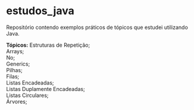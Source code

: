 # estudos_java
Repositório contendo exemplos práticos de tópicos que estudei utilizando Java.

**Tópicos:**
  Estruturas de Repetição;  
  Arrays;  
  No;  
  Generics;  
  Pilhas;  
  Filas;  
  Listas Encadeadas;  
  Listas Duplamente Encadeadas;  
  Listas Circulares;  
  Árvores;  
  

